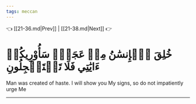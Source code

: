 ```yaml
---
tags: meccan
---
```


👈 [[21-36.md|Prev]] | [[21-38.md|Next]] 👉

# خُلِقَ ٱلۡإِنسَٰنُ مِنۡ عَجَلٖۚ سَأُوْرِيكُمۡ ءَايَٰتِي فَلَا تَسۡتَعۡجِلُونِ

Man was created of haste. I will show you My signs, so do not impatiently urge Me

---

